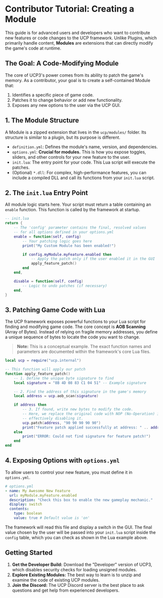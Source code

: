 # Contributor Tutorial: Creating a Module

This guide is for advanced users and developers who want to contribute new features or code changes to the UCP framework. Unlike Plugins, which primarily handle content, **Modules** are extensions that can directly modify the game's code at runtime.

## The Goal: A Code-Modifying Module

The core of UCP3's power comes from its ability to patch the game's memory. As a contributor, your goal is to create a self-contained Module that:
1.  Identifies a specific piece of game code.
2.  Patches it to change behavior or add new functionality.
3.  Exposes any new options to the user via the UCP GUI.

## 1. The Module Structure

A Module is a zipped extension that lives in the `ucp/modules/` folder. Its structure is similar to a plugin, but its purpose is different.

* `definition.yml`: Defines the module's name, version, and dependencies.
* `options.yml`: **Crucial for modules.** This is how you expose toggles, sliders, and other controls for your new feature to the user.
* `init.lua`: The entry point for your code. This Lua script will execute the patches.
* (Optional) `*.dll`: For complex, high-performance features, you can include a compiled DLL and call its functions from your `init.lua` script.

## 2. The `init.lua` Entry Point

All module logic starts here. Your script must return a table containing an `enable` function. This function is called by the framework at startup.

```lua
-- init.lua
return {
    -- The 'config' parameter contains the final, resolved values
    -- for all options defined in your options.yml
    enable = function(self, config)
        -- Your patching logic goes here
        print("My Custom Module has been enabled!")

        if config.myModule.myFeature.enabled then
            -- Apply the patch only if the user enabled it in the GUI
            apply_feature_patch()
        end
    end,

    disable = function(self, config)
        -- Logic to undo patches (if necessary)
    end,
}
```

## 3. Patching Game Code with Lua

The UCP framework exposes powerful functions to your Lua script for finding and modifying game code. The core concept is **AOB Scanning** (Array of Bytes). Instead of relying on fragile memory addresses, you define a unique sequence of bytes to locate the code you want to change.

> **Note:** This is a conceptual example. The exact function names and parameters are documented within the framework's core Lua files.

```lua
local ucp = require("ucp.internal")

-- This function will apply our patch
function apply_feature_patch()
    -- 1. Define the unique byte signature to find
    local signature = "8B 4D 08 83 C1 04 51" -- Example signature

    -- 2. Find the address of this signature in the game's memory
    local address = ucp.aob_scan(signature)

    if address then
        -- 3. If found, write new bytes to modify the code.
        -- Here, we replace the original code with NOP (No-Operation) instructions,
        -- effectively disabling it.
        ucp.patch(address, "90 90 90 90 90")
        print("Feature patch applied successfully at address: " .. address)
    else
        print("ERROR: Could not find signature for feature patch!")
    end
end
```

## 4. Exposing Options with `options.yml`

To allow users to control your new feature, you must define it in `options.yml`.

```yaml
# options.yml
- name: My Awesome New Feature
  url: myModule.myFeature.enabled
  description: "Check this box to enable the new gameplay mechanic."
  display: switch
  contents:
    type: boolean
    value: true # Default value is 'on'
```

The framework will read this file and display a switch in the GUI. The final value chosen by the user will be passed into your `init.lua` script inside the `config` table, which you can check as shown in the Lua example above.

## Getting Started

1.  **Get the Developer Build:** Download the "Developer" version of UCP3, which disables security checks for loading unsigned modules.
2.  **Explore Existing Modules:** The best way to learn is to unzip and examine the code of existing UCP modules.
3.  **Join the Discord:** The UCP Discord server is the best place to ask questions and get help from experienced developers.